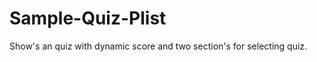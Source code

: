 Sample-Quiz-Plist
=================

Show's an quiz with dynamic score and two section's for selecting quiz.
